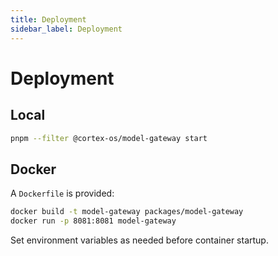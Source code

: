 ```yaml
---
title: Deployment
sidebar_label: Deployment
---
```


# Deployment

## Local

```bash
pnpm --filter @cortex-os/model-gateway start
```

## Docker

A `Dockerfile` is provided:

```bash
docker build -t model-gateway packages/model-gateway
docker run -p 8081:8081 model-gateway
```

Set environment variables as needed before container startup.
